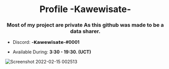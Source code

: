 <h1 align="center">Profile -Kawewisate-</h1>
<h3 align="center">Most of my project are private As this github was made to be a data sharer.</h3>



- Discord: **-𝗞𝗮𝘄𝗲𝘄𝗶𝘀𝗮𝘁𝗲-#0001**

- Available During: **3:30 - 19:30. (UCT)**

![Screenshot 2022-02-15 002513](https://user-images.githubusercontent.com/68786705/153914918-b308de0f-b399-40c8-8dcb-8a70bda99ad2.png)
</p>


